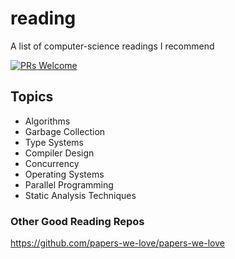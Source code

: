 # reading
A list of computer-science readings I recommend

<a target="_blank" href="https://github.com/amilajack/popcorn-time-desktop/pulls">
  <img src="https://img.shields.io/badge/PRs-welcome-brightgreen.svg" alt="PRs Welcome" />
</a>

## Topics

* Algorithms
* Garbage Collection
* Type Systems
* Compiler Design
* Concurrency
* Operating Systems
* Parallel Programming
* Static Analysis Techniques


### Other Good Reading Repos
https://github.com/papers-we-love/papers-we-love
